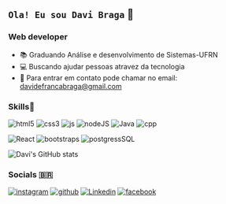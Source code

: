 ## `Ola! Eu sou Davi Braga` 👋

### Web developer

* 📚 Graduando Análise e desenvolvimento de Sistemas-UFRN 
* 💻 Buscando ajudar pessoas atravez da tecnologia 
* 📧 Para entrar em contato pode chamar no email: davidefrancabraga@gmail.com

### Skills🚀
![html5](https://img.shields.io/badge/HTML5-E34F26?style=for-the-badge&logo=html5&logoColor=white)
![css3](https://img.shields.io/badge/CSS3-1572B6?style=for-the-badge&logo=css3&logoColor=white)
![js](https://img.shields.io/badge/JavaScript-F7DF1E?style=for-the-badge&logo=javascript&logoColor=black)
![nodeJS](https://img.shields.io/badge/Node.js-43853D?style=for-the-badge&logo=node.js&logoColor=white)
![Java](https://img.shields.io/badge/Java-ED8B00?style=for-the-badge&logo=java&logoColor=white)
![cpp](https://img.shields.io/badge/C%2B%2B-00599C?style=for-the-badge&logo=c%2B%2B&logoColor=white)

![React](https://img.shields.io/badge/React-20232A?style=for-the-badge&logo=react&logoColor=61DAFB)
![bootstraps](https://img.shields.io/badge/Bootstrap-563D7C?style=for-the-badge&logo=bootstrap&logoColor=white)
![postgressSQL](https://img.shields.io/badge/PostgreSQL-316192?style=for-the-badge&logo=postgresql&logoColor=white)


![Davi's GitHub stats](https://github-readme-stats.vercel.app/api?username=DaviBragaDev&show_icons=true&theme=dark)

### Socials 🇧🇷

[![instagram](https://img.shields.io/badge/Instagram-E4405F?style=for-the-badge&logo=instagram&logoColor=white)](https://www.instagram.com/?next=%2F)
[![github](https://img.shields.io/badge/GitHub-100000?style=for-the-badge&logo=github&logoColor=white)](https://github.com/DaviBragaDev/DaviBragaDev/edit/main/README.md)
[![Linkedin](https://img.shields.io/badge/LinkedIn-0077B5?style=for-the-badge&logo=linkedin&logoColor=white)](https://www.linkedin.com/feed/)
[![facebook](https://img.shields.io/badge/Facebook-1877F2?style=for-the-badge&logo=facebook&logoColor=white
)](https://www.facebook.com/)




